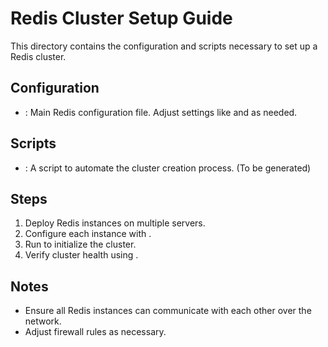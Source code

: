 # Redis Cluster Setup Guide
This directory contains the configuration and scripts necessary to set up a Redis cluster.

## Configuration
- : Main Redis configuration file.  Adjust settings like  and  as needed.

## Scripts
- :  A script to automate the cluster creation process. (To be generated)

## Steps
1.  Deploy Redis instances on multiple servers.
2.  Configure each instance with .
3.  Run  to initialize the cluster.
4.  Verify cluster health using .

## Notes
- Ensure all Redis instances can communicate with each other over the network.
- Adjust firewall rules as necessary.

